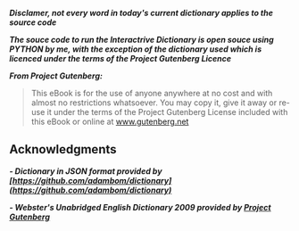 _**Disclamer, not every word in today's current dictionary applies to the source code**_

_**The souce code to run the Interactrive Dictionary is open souce using PYTHON by me, with the exception of the dictionary used which is licenced under the terms of the Project Gutenberg Licence**_

_**From Project Gutenberg:**_
> This eBook is for the use of anyone anywhere at no cost and with
> almost no restrictions whatsoever.  You may copy it, give it away or
> re-use it under the terms of the Project Gutenberg License included
> with this eBook or online at www.gutenberg.net

## Acknowledgments

_**- Dictionary in JSON format provided by [https://github.com/adambom/dictionary](https://github.com/adambom/dictionary)**_

_**- Webster's Unabridged English Dictionary 2009 provided by [Project Gutenberg](http://www.gutenberg.org/)**_
